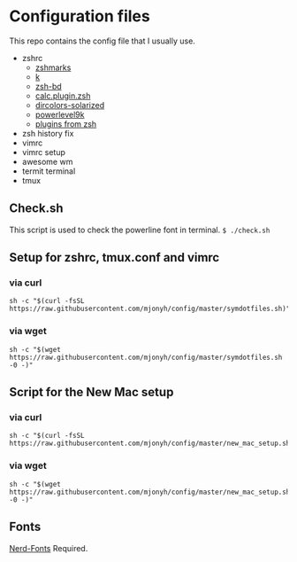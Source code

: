 # Configuration files
This repo contains the config file that I usually use.

* zshrc
	* [zshmarks](https://github.com/jocelynmallon/zshmarks)
	* [k](https://github.com/supercrabtree/k)
	* [zsh-bd](https://github.com/Tarrasch/zsh-bd)
	* [calc.plugin.zsh](https://github.com/arzzen/calc.plugin.zsh)
	* [dircolors-solarized](https://github.com/seebi/dircolors-solarized)
	* [powerlevel9k](https://github.com/bhilburn/powerlevel9k)
	* [plugins from zsh](https://github.com/robbyrussell/oh-my-zsh)
* zsh history fix
* vimrc
* vimrc setup
* awesome wm
* termit terminal
* tmux

## Check.sh
This script is used to check the powerline font in terminal.
`$ ./check.sh`

## Setup for zshrc, tmux.conf and vimrc
### via curl
```
sh -c "$(curl -fsSL https://raw.githubusercontent.com/mjonyh/config/master/symdotfiles.sh)"
```
### via wget
```
sh -c "$(wget https://raw.githubusercontent.com/mjonyh/config/master/symdotfiles.sh -0 -)"
```

## Script for the New Mac setup

### via curl
```
sh -c "$(curl -fsSL
https://raw.githubusercontent.com/mjonyh/config/master/new_mac_setup.sh)"
```
### via wget
```
sh -c "$(wget https://raw.githubusercontent.com/mjonyh/config/master/new_mac_setup.sh -0 -)"
```

## Fonts
[Nerd-Fonts](https://nerdfonts.com) Required. 
